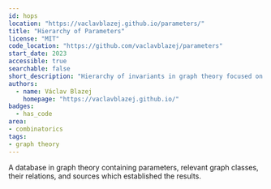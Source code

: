 ```yaml
---
id: hops
location: "https://vaclavblazej.github.io/parameters/"
title: "Hierarchy of Parameters"
license: "MIT"
code_location: "https://github.com/vaclavblazej/parameters"
start_date: 2023
accessible: true
searchable: false
short_description: "Hierarchy of invariants in graph theory focused on parameterized complexity"
authors:
  - name: Václav Blazej
    homepage: "https://vaclavblazej.github.io/"
badges:
  - has_code
area:
- combinatorics
tags:
- graph theory
---
```


A database in graph theory containing parameters, relevant graph classes, their relations, and sources which established the results.
